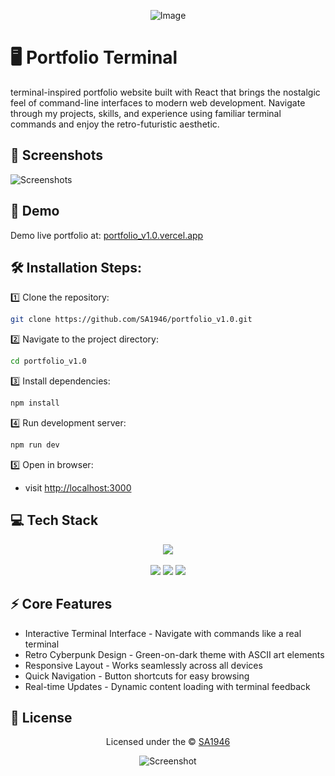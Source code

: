 <div align="center" >

![Image](https://github.com/user-attachments/assets/207519a8-ce38-4fda-8596-07cb8ebc8a6e)

</div>

# 🖥️ Portfolio Terminal

terminal-inspired portfolio website built with React that brings the nostalgic feel of command-line interfaces to modern web development. Navigate through my projects, skills, and experience using familiar terminal commands and enjoy the retro-futuristic aesthetic.
## 📸 Screenshots

![Screenshots](https://github.com/user-attachments/assets/b7c6f16f-b80c-41e0-a770-31727510f12e)




## 🚀 Demo
 Demo live portfolio at: [portfolio_v1.0.vercel.app](https://portfolio-v10-woad.vercel.app/)
## 🛠️ Installation Steps:

1️⃣ Clone the repository:

```bash
git clone https://github.com/SA1946/portfolio_v1.0.git
```
2️⃣ Navigate to the project directory:
```bash
cd portfolio_v1.0
```
3️⃣ Install dependencies:

```bash
npm install
```
4️⃣ Run development server:

```bash
npm run dev

```
5️⃣ Open in browser:
- visit [http://localhost:3000](http://localhost:3000/)




## 💻 Tech Stack

<div align="center">

<div>
<img src="https://img.shields.io/badge/react%20-%2320232a.svg?&style=for-the-badge&logo=react&logoColor=%2361DAFB"/>
</div>
<br/>
<div>
<img src="https://img.shields.io/badge/html5%20-%23E34F26.svg?&style=for-the-badge&logo=html5&logoColor=white"/>
<img src="https://img.shields.io/badge/tailwindcss-%2338B2AC.svg?style=for-the-badge&logo=tailwind-css&logoColor=white"/>
<img src="https://img.shields.io/badge/css3%20-%231572B6.svg?&style=for-the-badge&logo=css3&logoColor=white"/>
</div>
</div>

## ⚡ Core Features

- Interactive Terminal Interface - Navigate with commands like a real terminal
- Retro Cyberpunk Design - Green-on-dark theme with ASCII art elements
- Responsive Layout - Works seamlessly across all devices
- Quick Navigation - Button shortcuts for easy browsing
- Real-time Updates - Dynamic content loading with terminal feedback

    


## 📄 License

<div align="center">
 
Licensed under the © [SA1946](https://github.com/SA1946/portfolio_v1.0?tab=MIT-1-ov-file)

![Screenshot](https://camo.githubusercontent.com/ff1d4eb768b74fa335491dd8a7e87d95017665c1570e5a8828fddfdb728da450/68747470733a2f2f63617073756c652d72656e6465722e76657263656c2e6170702f6170693f747970653d776176696e6726636f6c6f723d6772616469656e74266865696768743d3130302673656374696f6e3d666f6f746572)
</div>




